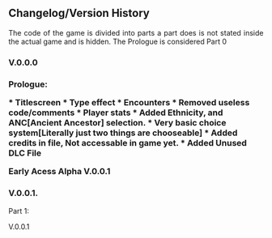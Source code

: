 <h2> Changelog/Version History</h2>
<p align="justify">The code of the game is divided into parts a part does is not stated inside the actual game and is hidden. The Prologue is considered Part 0</p>


<h3>V.0.0.0<h3>
<p align="justify">Prologue:</p>
* Titlescreen
* Type effect
* Encounters
* Removed useless code/comments
* Player stats
* Added Ethnicity, and ANC[Ancient Ancestor] selection. 
* Very basic choice system[Literally just two things are chooseable]
* Added credits in file, Not accessable in game yet. 
* Added Unused DLC File


Early Acess Alpha V.0.0.1 
<!-- Used once the prologue and game is playable -->
<h3 align="left"> V.0.0.1.</h3>
<p align="justify">Part 1:</p>

V.0.0.1

 
